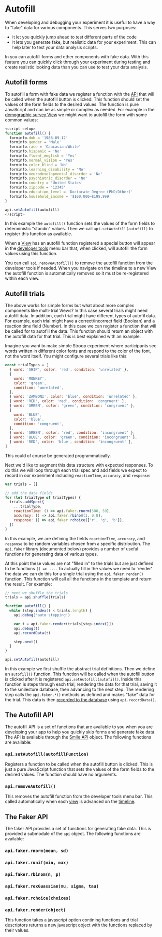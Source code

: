 # Autofill

When developing and debugging your experiment it is useful to have a way to
"fake" data for various components. This serves two purposes:

- It let you quickly jump ahead to test different parts of the code
- It lets you generate fake, but realistic data for your experiment. This can
  help later to test your data analysis scripts.

In <SmileText/> you can autofill forms and other components with fake data. With
this feature you can quickly click through your experiment during testing and
create realistic looking data than you can use to test your data analysis.

## Autofill forms

To autofill a form with fake data we register a function with the [API](/api)
that will be called when the autofill button is clicked. This function should
set the values of the form fields to the desired values. The function is pure
JavaScript and can be as simple or complex as needed. For example in the
[demographic survey View](/views#demographic-survey) we might want to autofill
the form with some common values:

```js
<script setup>
function autofill() {
  forminfo.dob = '1986-09-12'
  forminfo.gender = 'Male'
  forminfo.race = 'Caucasian/White'
  forminfo.hispanic = 'No'
  forminfo.fluent_english = 'Yes'
  forminfo.normal_vision = 'Yes'
  forminfo.color_blind = 'No'
  forminfo.learning_disability = 'No'
  forminfo.neurodevelopmental_disorder = 'No'
  forminfo.psychiatric_disorder = 'No'
  forminfo.country = 'United States'
  forminfo.zipcode = '12345'
  forminfo.education_level = 'Doctorate Degree (PhD/Other)'
  forminfo.household_income = '$100,000–$199,999'
}

api.setAutofill(autofill)
</script>
```

In this example the `autofill()` function sets the values of the form fields to
deterministic "standin" values. Then we call `api.setAutofill(autofill)` to
register this function as available.

When a [View](/views) has an autofill function registered a special button will
appear in the [developer tools](/developermode) menu bar that, when clicked,
will autofill the form values using this function.

You can call `api.removeAutofill()` to remove the autofill function from the
developer tools if needed. When you navigate on the timeline to a new View the
autofill function is automatically removed so it must be re-registered within
each view.

## Autofill trials

The above works for simple forms but what about more complex components like
multi-trial Views? In this case several trials might need autofill data. In
addition, each trial might have different types of autofil data. For example,
each trial might have a correct/incorrect field (Boolean) and a reaction time
field (Number). In this case we can register a function that will be called for
to autofill the data. This function should return an object with the autofill
data for that trial. This is best explained with an example.

Imagine you want to make simple Stroop experiment where participants see words
written in different color fonts and respond to the color of the font, not the
word itself. You might configure several trials like this:

```js
const trialTypes = [
  { word: 'SHIP', color: 'red', condition: 'unrelated' },
  {
    word: 'MONKEY',
    color: 'green',
    condition: 'unrelated',
  },
  { word: 'ZAMBONI', color: 'blue', condition: 'unrelated' },
  { word: 'RED', color: 'red', condition: 'congruent' },
  { word: 'GREEN', color: 'green', condition: 'congruent' },
  {
    word: 'BLUE',
    color: 'blue',
    condition: 'congruent',
  },
  { word: 'GREEN', color: 'red', condition: 'incongruent' },
  { word: 'BLUE', color: 'green', condition: 'incongruent' },
  { word: 'RED', color: 'blue', condition: 'incongruent' },
]
```

This could of course be generated programmatically.

Next we'd like to augment this data structure with expected responses. To do
this we will loop through each trial spec and add fields we expect to record in
our experiment including `reactionTime`, `accuracy`, and `response`:

```js
var trials = []

// add the data fields
for (let trialType of trialTypes) {
  trials.addSpec({
    ...trialType,
    reactionTime: () => api.faker.rnorm(500, 50),
    accuracy: () => api.faker.rbinom(1, 0.8),
    response: () => api.faker.rchoice(['r', 'g', 'b']),
  })
}
```

In this example, we are defining the fields `reactionTime`, `accuracy`, and
`response` to be random variables chosen from a specific distribution. The
`api.faker` library (documented below) provides a number of useful functions for
generating data of various types.

At this point these values are not "filled in" to the trials but are just
defined to be functions `() => ...`. To actually fill in the values we need to
'render' the data we can do this for a single trial using the
`api.faker.render()` function. This function will call all the functions in the
template and return the result. For example:

```js
// next we shuffle the trials
trials = api.shuffle(trials)

function autofill() {
  while (step.index() < trials.length) {
    api.debug('auto stepping')

    var t = api.faker.render(trials[step.index()])
    api.debug(t)
    api.recordData(t)

    step.next()
  }
}

api.setAutofill(autofill)
```

In this example we first shuffle the abstract trial definitions. Then we define
an `autofill()` function. This function will be called when the autofill button
is clicked after it is registered `api.setAutofill(autofill)`. Inside this
function is steps through each trial, rendering the data for that trial, saving
it to the smilestore database, then advancing to the next step. The rendering
step calls the `api.faker.*()` methods as defined and makes "fake" data for the
trial. This data is then [recorded to the database](/datastorage) using
`api.recordData()`.

## The Autofill API

The autofill API is a set of functions that are available to you when you are
developing your app to help you quickly skip forms and generate fake data. The
API is available through the [Smile API](/api) object. The following functions
are available:

### `api.setAutofill(autofillFunction)`

Registers a function to be called when the autofill button is clicked. This is
just a pure JavaScript function that sets the values of the form fields to the
desired values. The function should have no arguments.

### `api.removeAutofill()`

This removes the autofill function from the developer tools menu bar. This
called automatically when each [view](/views) is advanced on the
[timeline](/timeline).

## The Faker API

The faker API provides a set of functions for generating fake data. This is
provided a submodule of the `api` object. The following functions are available:

### `api.faker.rnorm(mean, sd)`

### `api.faker.runif(min, max)`

### `api.faker.rbinom(n, p)`

### `api.faker.rexGuassian(mu, sigma, tau)`

### `api.faker.rchoice(choices)`

### `api.faker.render(object)`

This function takes a javascript option contining functions and trial
descriptors returns a new javascript object with the functions replaced by their
values.
